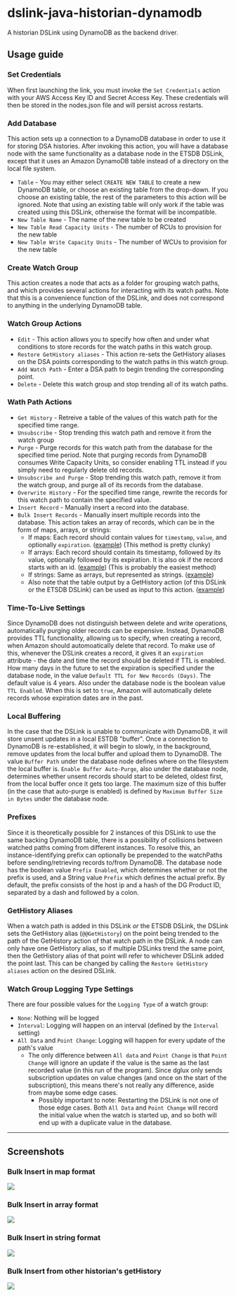 # dslink-java-historian-dynamodb

A historian DSLink using DynamoDB as the backend driver.

## Usage guide

### Set Credentials

When first launching the link, you must invoke the `Set Credentials` action with your AWS Access Key ID and Secret Access Key. These credentials will then be stored in the nodes.json file and will persist across restarts.

### Add Database

This action sets up a connection to a DynamoDB database in order to use it for storing DSA histories. After invoking this action, you will have a database node with the same functionality as a database node in the ETSDB DSLink, except that it uses an Amazon DynamoDB table instead of a directory on the local file system.

- `Table` - You may either select `CREATE NEW TABLE` to create a new DynamoDB table, or choose an existing table from the drop-down. If you choose an existing table, the rest of the parameters to this action will be ignored. Note that using an existing table will only work if the table was created using this DSLink, otherwise the format will be incompatible.
- `New Table Name` - The name of the new table to be created
- `New Table Read Capacity Units` - The number of RCUs to provision for the new table
- `New Table Write Capacity Units` - The number of WCUs to provision for the new table

### Create Watch Group

This action creates a node that acts as a folder for grouping watch paths, and which provides several actions for interacting with its watch paths. Note that this is a convenience function of the DSLink, and does not correspond to anything in the underlying DynamoDB table.

### Watch Group Actions

- `Edit` - This action allows you to specify how often and under what conditions to store records for the watch paths in this watch group.
- `Restore GetHistory aliases` - This action re-sets the GetHistory aliases on the DSA points corresponding to the watch paths in this watch group.
- `Add Watch Path` - Enter a DSA path to begin trending the corresponding point.
- `Delete` - Delete this watch group and stop trending all of its watch paths.

### Wath Path Actions

- `Get History` - Retreive a table of the values of this watch path for the specified time range.
- `Unsubscribe` - Stop trending this watch path and remove it from the watch group
- `Purge` - Purge records for this watch path from the database for the specified time period. Note that purging records from DynamoDB consumes Write Capacity Units, so consider enabling TTL instead if you simply need to regularly delete old records.
- `Unsubscribe and Purge` - Stop trending this watch path, remove it from the watch group, and purge all of its records from the database.
- `Overwrite History` - For the specified time range, rewrite the records for this watch path to contain the specified value.
- `Insert Record` - Manually insert a record into the database.
- `Bulk Insert Records` - Manually insert multiple records into the database. This action takes an array of records, which can be in the form of maps, arrays, or strings:
  - If maps: Each record should contain values for `timestamp`, `value`, and optionally `expiration`. ([example](#screenshot1)) (This method is pretty clunky)
  - If arrays: Each record should contain its timestamp, followed by its value, optionally followed by its expiration. It is also ok if the record starts with an id. ([example](#screenshot2)) (This is probably the easiest method)
  - If strings: Same as arrays, but represented as strings. ([example](#screenshot3))
  - Also note that the table output by a GetHistory action (of this DSLink or the ETSDB DSLink) can be used as input to this action. ([example](#screenshot4))

### Time-To-Live Settings

Since DynamoDB does not distinguish between delete and write operations, automatically purging older records can be expensive. Instead, DynamoDB provides TTL functionality, allowing us to specify, when creating a record, when Amazon should automoatically delete that record. To make use of this, whenever the DSLink creates a record, it gives it an `expiration` attribute - the date and time the record should be deleted if TTL is enabled. How many days in the future to set the expiration is specified under the database node, in the value `Default TTL for New Records (Days)`. The default value is 4 years. Also under the database node is the boolean value `TTL Enabled`. When this is set to `true`, Amazon will automatically delete records whose expiration dates are in the past.

### Local Buffering

In the case that the DSLink is unable to communicate with DynamoDB, it will store unsent updates in a local ESTDB "buffer". Once a connection to DynamoDB is re-established, it will begin to slowly, in the background, remove updates from the local buffer and upload them to DynamoDB. The value `Buffer Path` under the database node defines where on the filesystem the local buffer is. `Enable Buffer Auto-Purge`, also under the database node, determines whether unsent records should start to be deleted, oldest first, from the local buffer once it gets too large. The maximum size of this buffer (in the case that auto-purge is enabled) is defined by `Maximum Buffer Size in Bytes` under the database node.

### Prefixes

Since it is theoretically possible for 2 instances of this DSLink to use the same backing DynamoDB table, there is a possibility of collisions between watched paths coming from different instances. To resolve this, an instance-identifying prefix can optionally be prepended to the watchPaths before sending/retrieving records to/from DynamoDB. The database node has the boolean value `Prefix Enabled`, which determines whether or not the prefix is used, and a String value `Prefix` which defines the actual prefix. By default, the prefix consists of the host ip and a hash of the DG Product ID, separated by a dash and followed by a colon.

### GetHistory Aliases

When a watch path is added in this DSLink _or_ the ETSDB DSLink, the DSLink sets the GetHistory alias (`@@GetHistory`) on the point being trended to the path of the GetHistory action of that watch path in the DSLink. A node can only have one GetHistory alias, so if multiple DSLinks trend the same point, then the GetHistory alias of that point will refer to whichever DSLink added the point last. This can be changed by calling the `Restore GetHistory aliases` action on the desired DSLink. 

### Watch Group Logging Type Settings

There are four possible values for the `Logging Type` of a watch group:
- `None`: Nothing will be logged
- `Interval`: Logging will happen on an interval (defined by the `Interval` setting)
- `All Data` and `Point Change`: Logging will happen for every update of the path's value
  - The only difference between `All data` and `Point Change` is that `Point Change` will ignore an update if the value is the same as the last recorded value (in this run of the program). Since dglux only sends subscription updates on value changes (and once on the start of the subscription), this means there's not really any difference, aside from maybe some edge cases.
    - Possibly important to note: Restarting the DSLink is not one of those edge cases. Both `All Data` and `Point Change` will record the initial value when the watch is started up, and so both will end up with a duplicate value in the database. 

--------------------------------------------------------------------------------------------
## Screenshots

### Bulk Insert in map format <a name="screenshot1"></a>
<img src="docs/bulkinsertmap.PNG"  />

### Bulk Insert in array format <a name="screenshot2"></a>
<img src="docs/bulkinserttable.PNG"  />

### Bulk Insert in string format <a name="screenshot3"></a>
<img src="docs/bulkinsertstrings.PNG"  />

### Bulk Insert from other historian's getHistory <a name="screenshot4"></a>
<img src="docs/bulkinsertfromhistory.PNG" />
